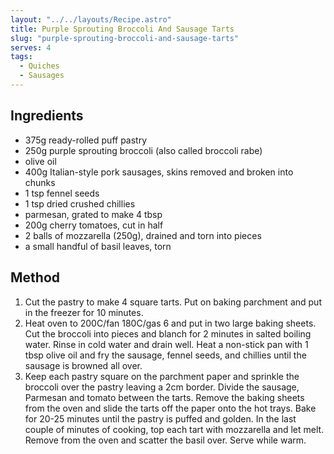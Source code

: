 ```yaml
---
layout: "../../layouts/Recipe.astro"
title: Purple Sprouting Broccoli And Sausage Tarts
slug: "purple-sprouting-broccoli-and-sausage-tarts"
serves: 4
tags:
  - Quiches
  - Sausages
---
```


## Ingredients

- 375g ready-rolled puff pastry
- 250g purple sprouting broccoli (also called broccoli rabe)
- olive oil
- 400g Italian-style pork sausages, skins removed and broken into chunks
- 1 tsp fennel seeds
- 1 tsp dried crushed chillies
- parmesan, grated to make 4 tbsp
- 200g cherry tomatoes, cut in half
- 2 balls of mozzarella (250g), drained and torn into pieces
- a small handful of basil leaves, torn

## Method

1. Cut the pastry to make 4 square tarts. Put on baking parchment and put in the freezer for 10 minutes.
1. Heat oven to 200C/fan 180C/gas 6 and put in two large baking sheets. Cut the broccoli into pieces and blanch for 2 minutes in salted boiling water. Rinse in cold water and drain well. Heat a non-stick pan with 1 tbsp olive oil and fry the sausage, fennel seeds, and chillies until the sausage is browned all over.
1. Keep each pastry square on the parchment paper and sprinkle the broccoli over the pastry leaving a 2cm border. Divide the sausage, Parmesan and tomato between the tarts. Remove the baking sheets from the oven and slide the tarts off the paper onto the hot trays. Bake for 20-25 minutes until the pastry is puffed and golden. In the last couple of minutes of cooking, top each tart with mozzarella and let melt. Remove from the oven and scatter the basil over. Serve while warm.